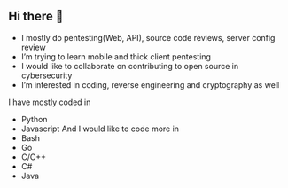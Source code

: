 ## Hi there 👋

- I mostly do pentesting(Web, API), source code reviews, server config review
- I’m trying to learn mobile and thick client pentesting
- I would like to collaborate on contributing to open source in cybersecurity
- I’m interested in coding, reverse engineering and cryptography as well


I have mostly coded in
- Python
- Javascript
And I would like to code more in
- Bash
- Go
- C/C++
- C#
- Java
